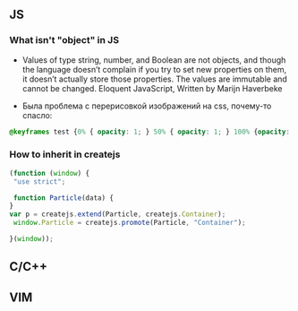
## JS

### What isn't "object" in JS
- Values of type string, number, and Boolean are not objects, and though the language doesn’t complain if you try to set new properties on them, it doesn’t actually store those properties. The values are immutable and cannot be changed. Eloquent JavaScript, Written by Marijn Haverbeke

- Была проблема с перерисовкой изображений на css, почему-то спасло: 

```css
@keyframes test {0% { opacity: 1; } 50% { opacity: 1; } 100% {opacity: 1}}
```

### How to inherit in createjs

```js
(function (window) {
 "use strict";

 function Particle(data) {
}
var p = createjs.extend(Particle, createjs.Container);
 window.Particle = createjs.promote(Particle, "Container");

}(window));
```

## C/C++

## VIM
